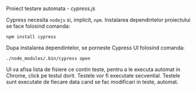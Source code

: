 Proiect testare automata - *cypress.js*

Cypress necesita `nodejs` si, implicit, `npm`. Instalarea dependintelor proiectului se face folosind comanda:

`npm install cypress`

Dupa instalarea dependintelor, se porneste Cypress UI folosind comanda:

`./node_modules/.bin/cypress open`

UI va afisa lista de fisiere ce contin teste, pentru a le executa automat in Chrome, click pe testul dorit. Testele vor fi executate secvential. Testele sunt executate de fiecare data cand se fac modificari in teste, automat.
